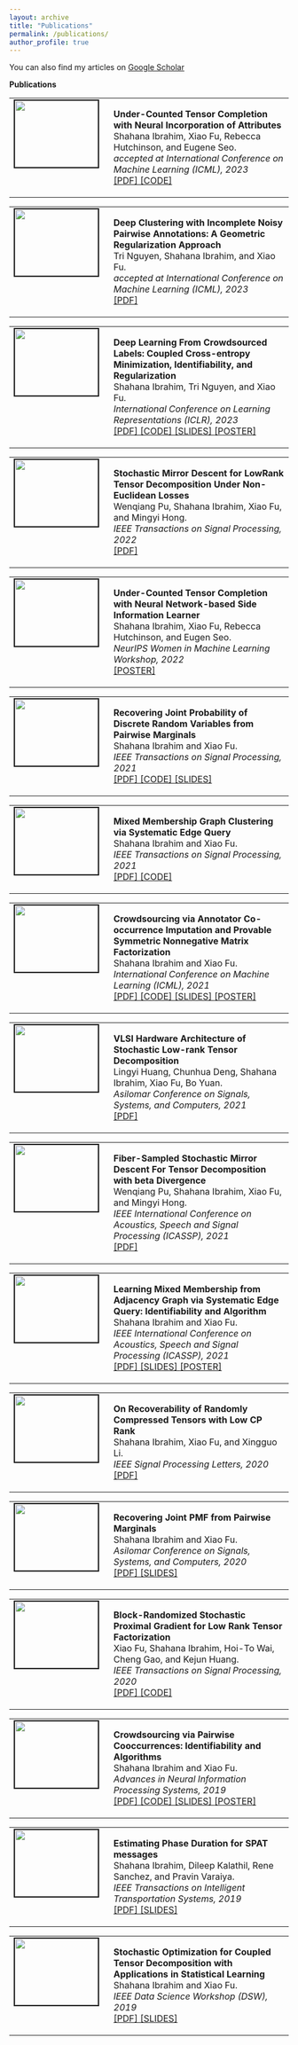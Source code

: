 ```yaml
---
layout: archive
title: "Publications"
permalink: /publications/
author_profile: true
---
```



You can also find my articles on <a href="https://scholar.google.com/citations?user=FxN93qsAAAAJ&hl=en"> Google Scholar </a> <br>

<strong>Publications</strong> <br>

<table >
<tbody>
<tr> <td style="width:120px; height=120px; vertical-align: top;"> <img style="float: left; margin-right: 10px " src="https://github.com/shahanaibrahimosu/shahanaibrahimosu.github.io/blob/master/images/uctc1.gif" width="150px" height="120px" border="2px solid #bbb"> </td>
<td style= "height=120px; vertical-align: top;"> <p>
<strong> Under-Counted Tensor Completion with Neural Incorporation of Attributes </strong> <br>  Shahana Ibrahim, Xiao Fu, Rebecca Hutchinson, and Eugene Seo. <br>
<i> accepted at International Conference on Machine Learning (ICML), 2023 </i> <br>
<a href="https://arxiv.org/pdf/2306.03273.pdf"> [PDF] </a> <a href="https://github.com/shahanaibrahimosu/undercounted-tensor-completion"> [CODE] </a> </p> </td>
</tr>
</tbody>
</table>

<table >
<tbody>
<tr> <td style="width:120px; height=120px; vertical-align: top;"> <img style="float: left; margin-right: 10px " src="https://github.com/shahanaibrahimosu/shahanaibrahimosu.github.io/blob/master/images/voldc.gif" width="150px" height="120px" border="2px solid #bbb"> </td>
<td style= "height=120px; vertical-align: top;"> <p>
<strong> Deep Clustering with Incomplete Noisy Pairwise Annotations: A Geometric Regularization Approach </strong> <br>  Tri Nguyen, Shahana Ibrahim, and Xiao Fu. <br>
<i> accepted at International Conference on Machine Learning (ICML), 2023 </i> <br>
<a href="https://arxiv.org/pdf/2305.19391.pdf"> [PDF] </a>   </p> </td>
</tr>
</tbody>
</table>

<table >
<tbody>
<tr> <td style="width:120px; height=120px; vertical-align: top;"> <img style="float: left; margin-right: 10px " src="https://github.com/shahanaibrahimosu/shahanaibrahimosu.github.io/blob/master/images/e2e.gif" width="150px" height="120px" border="2px solid #bbb"> </td>
<td style= "height=120px; vertical-align: top;"> <p>
<strong> Deep Learning From Crowdsourced Labels: Coupled
Cross-entropy Minimization, Identifiability, and Regularization </strong> <br>  Shahana Ibrahim, Tri Nguyen, and Xiao Fu. <br>
<i> International Conference on Learning Representations (ICLR), 2023 </i> <br>
<a href="https://openreview.net/forum?id=_qVhsWyWB9"> [PDF] </a> <a href="https://github.com/shahanaibrahimosu/end-to-end-crowdsourcing"> [CODE] </a> <a href="https://github.com/shahanaibrahimosu/shahanaibrahimosu.github.io/blob/master/files/iclr2023_slides_Ver3.pdf"> [SLIDES] </a>  
<a href="https://github.com/shahanaibrahimosu/shahanaibrahimosu.github.io/blob/master/files/iclr_poster.pdf"> [POSTER] </a>    </p> </td>
</tr>
</tbody>
</table>

<table >
<tbody>
<tr> <td style="width:120px; height=120px; vertical-align: top;"> <img style="float: left; margin-right: 10px " src="https://github.com/shahanaibrahimosu/shahanaibrahimosu.github.io/blob/master/images/smd.gif" width="150px" height="120px" border="2px solid #bbb"> </td>
<td style= "height=120px; vertical-align: top;"> <p>
<strong> Stochastic Mirror Descent for LowRank Tensor Decomposition Under Non-Euclidean Losses </strong> <br>  Wenqiang Pu, Shahana Ibrahim, Xiao Fu, and Mingyi Hong. <br>
<i> IEEE Transactions on Signal Processing, 2022 </i> <br>
<a href="https://ieeexplore.ieee.org/stamp/stamp.jsp?arnumber=9745762"> [PDF] </a>  </p> </td>
</tr>
</tbody>
</table>

<table >
<tbody>
<tr> <td style="width:120px; height=120px; vertical-align: top;"> <img style="float: left; margin-right: 10px " src="https://github.com/shahanaibrahimosu/shahanaibrahimosu.github.io/blob/master/images/uctc1.gif" width="150px" height="120px" border="2px solid #bbb"> </td>
<td style= "height=120px; vertical-align: top;"> <p>
<strong> Under-Counted Tensor Completion with Neural Network-based Side Information Learner </strong> <br>  Shahana Ibrahim, Xiao Fu, Rebecca Hutchinson, and Eugen Seo. <br>
<i> NeurIPS Women in Machine Learning Workshop, 2022 </i> <br>
<a href="https://github.com/shahanaibrahimosu/shahanaibrahimosu.github.io/blob/master/files/WiML_poster.pdf"> [POSTER]  </a> </p> </td>
</tr>
</tbody>
</table>



<table >
<tbody>
<tr> <td style="width:120px; height=120px; vertical-align: top;"> <img style="float: left; margin-right: 10px " src="https://github.com/shahanaibrahimosu/shahanaibrahimosu.github.io/blob/master/images/pdf.gif" width="150px" height="120px" border="2px solid #bbb"> </td>
<td style= "height=120px; vertical-align: top;"> <p>
<strong> Recovering Joint Probability of Discrete Random Variables from Pairwise Marginals </strong> <br>  Shahana Ibrahim and Xiao Fu. <br>
<i> IEEE Transactions on Signal Processing, 2021 </i> <br>
<a href="https://ieeexplore.ieee.org/stamp/stamp.jsp?arnumber=9462323"> [PDF] </a> <a href="https://github.com/shahanaibrahimosu/joint-probability-estimation"> [CODE] </a> <a href="https://github.com/shahanaibrahimosu/shahanaibrahimosu.github.io/blob/master/files/joint_probbaility.pdf"> [SLIDES] </a>    </p> </td>
</tr>
</tbody>
</table>

<table >
<tbody>
<tr> <td style="width:120px; height=120px; vertical-align: top;"> <img style="float: left; margin-right: 10px " src="https://github.com/shahanaibrahimosu/shahanaibrahimosu.github.io/blob/master/images/gc.gif" width="150px" height="120px" border="2px solid #bbb"> </td>
<td style= "height=120px; vertical-align: top;"> <p>
<strong> Mixed Membership Graph Clustering via Systematic Edge Query </strong> <br>  Shahana Ibrahim and Xiao Fu. <br>
<i> IEEE Transactions on Signal Processing, 2021 </i> <br>
<a href="https://ieeexplore.ieee.org/document/9529053"> [PDF] </a> <a href="https://github.com/shahanaibrahimosu/mixed-membership-graph-clustering"> [CODE] </a>  </p> </td>
</tr>
</tbody>
</table>

<table >
<tbody>
<tr> <td style="width:120px; height=120px; vertical-align: top;"> <img style="float: left; margin-right: 10px " src="https://github.com/shahanaibrahimosu/shahanaibrahimosu.github.io/blob/master/images/crowd.gif" width="150px" height="120px" border="2px solid #bbb"> </td>
<td style= "height=120px; vertical-align: top;"> <p>
<strong> Crowdsourcing via Annotator Co-occurrence Imputation and
Provable Symmetric Nonnegative Matrix Factorization </strong> <br>  Shahana Ibrahim and Xiao Fu. <br>
<i> International Conference on Machine Learning (ICML), 2021 </i> <br>
<a href="https://proceedings.mlr.press/v139/ibrahim21a.html"> [PDF] </a> <a href="https://github.com/shahanaibrahimosu/crowdsourcing-via-co-occurrence-imputation"> [CODE] </a> <a href="https://github.com/shahanaibrahimosu/shahanaibrahimosu.github.io/blob/master/files/crowdsourcing_symnmf.pdf"> [SLIDES] </a>  <a href="https://github.com/shahanaibrahimosu/shahanaibrahimosu.github.io/blob/master/files/crowdsourcing_poster.pdf"> [POSTER] </a>   </p> </td>
</tr>
</tbody>
</table>

<table >
<tbody>
<tr> <td style="width:120px; height=120px; vertical-align: top;"> <img style="float: left; margin-right: 10px " src="https://github.com/shahanaibrahimosu/shahanaibrahimosu.github.io/blob/master/images/vlsi.gif" width="150px" height="120px" border="2px solid #bbb"> </td>
<td style= "height=120px; vertical-align: top;"> <p>
<strong> VLSI Hardware Architecture of Stochastic Low-rank Tensor Decomposition </strong> <br>  Lingyi Huang, Chunhua Deng, Shahana Ibrahim, Xiao Fu, Bo Yuan. <br>
<i> Asilomar Conference on Signals, Systems, and Computers, 2021 </i> <br>
<a href="https://ieeexplore.ieee.org/document/9723182"> [PDF] </a>    </p> </td>
</tr>
</tbody>
</table>

<table >
<tbody>
<tr> <td style="width:120px; height=120px; vertical-align: top;"> <img style="float: left; margin-right: 10px " src="https://github.com/shahanaibrahimosu/shahanaibrahimosu.github.io/blob/master/images/smd.gif" width="150px" height="120px" border="2px solid #bbb"> </td>
<td style= "height=120px; vertical-align: top;"> <p>
<strong> Fiber-Sampled Stochastic Mirror
Descent For Tensor Decomposition with beta Divergence </strong> <br>  Wenqiang Pu, Shahana Ibrahim, Xiao Fu, and Mingyi Hong. <br>
<i> IEEE International Conference on Acoustics, Speech and Signal Processing (ICASSP), 2021 </i> <br>
<a href="https://ieeexplore.ieee.org/document/9413830"> [PDF] </a>    </p> </td>
</tr>
</tbody>
</table>

<table >
<tbody>
<tr> <td style="width:120px; height=120px; vertical-align: top;"> <img style="float: left; margin-right: 10px " src="https://github.com/shahanaibrahimosu/shahanaibrahimosu.github.io/blob/master/images/gc.gif" width="150px" height="120px" border="2px solid #bbb"> </td>
<td style= "height=120px; vertical-align: top;"> <p>
<strong> Learning Mixed Membership from Adjacency Graph via Systematic Edge Query: Identifiability and Algorithm </strong> <br>  Shahana Ibrahim and Xiao Fu. <br>
<i> IEEE International Conference on Acoustics, Speech and Signal Processing (ICASSP), 2021 </i> <br>
<a href="https://ieeexplore.ieee.org/document/9413541"> [PDF] </a>  <a href="https://github.com/shahanaibrahimosu/shahanaibrahimosu.github.io/blob/master/files/graph_clustering.pdf"> [SLIDES] </a>   <a href="https://github.com/shahanaibrahimosu/shahanaibrahimosu.github.io/blob/master/files/graph_clustering_icassp2021_poster.pdf"> [POSTER] </a>  </p> </td>
</tr>
</tbody>
</table>

<table >
<tbody>
<tr> <td style="width:120px; height=120px; vertical-align: top;"> <img style="float: left; margin-right: 10px " src="https://github.com/shahanaibrahimosu/shahanaibrahimosu.github.io/blob/master/images/rip.gif" width="150px" height="120px" border="2px solid #bbb"> </td>
<td style= "height=120px; vertical-align: top;"> <p>
<strong> On Recoverability of Randomly Compressed Tensors with Low CP Rank </strong> <br>  Shahana Ibrahim, Xiao Fu, and Xingguo Li. <br>
<i> IEEE Signal Processing Letters, 2020 </i> <br>
<a href="https://ieeexplore.ieee.org/stamp/stamp.jsp?tp=&arnumber=9119759"> [PDF] </a>  </p> </td>
</tr>
</tbody>
</table>

<table >
<tbody>
<tr> <td style="width:120px; height=120px; vertical-align: top;"> <img style="float: left; margin-right: 10px " src="https://github.com/shahanaibrahimosu/shahanaibrahimosu.github.io/blob/master/images/pdf.gif" width="150px" height="120px" border="2px solid #bbb"> </td>
<td style= "height=120px; vertical-align: top;"> <p>
<strong> Recovering Joint PMF from Pairwise Marginals </strong> <br>  Shahana Ibrahim and Xiao Fu. <br>
<i> Asilomar Conference on Signals, Systems, and Computers, 2020 </i> <br>
<a href="https://ieeexplore.ieee.org/document/9443425"> [PDF] </a> <a href="https://github.com/shahanaibrahimosu/shahanaibrahimosu.github.io/blob/master/files/asilomar_talk_2020_slides.pdf"> [SLIDES] </a>    </p> </td>
</tr>
</tbody>
</table>

<table >
<tbody>
<tr> <td style="width:120px; height=120px; vertical-align: top;"> <img style="float: left; margin-right: 10px " src="https://github.com/shahanaibrahimosu/shahanaibrahimosu.github.io/blob/master/images/block.gif" width="150px" height="120px" border="2px solid #bbb"> </td>
<td style= "height=120px; vertical-align: top;"> <p>
<strong> Block-Randomized Stochastic Proximal Gradient for Low Rank Tensor Factorization </strong> <br>  Xiao Fu, Shahana Ibrahim, Hoi-To Wai, Cheng Gao, and Kejun Huang. <br>
<i> IEEE Transactions on Signal Processing, 2020 </i> <br>
<a href="https://ieeexplore.ieee.org/document/8682465"> [PDF] </a> <a href="https://github.com/shahanaibrahimosu/block-randomized-sgd-tensor-decomposition"> [CODE] </a>  </p> </td>
</tr>
</tbody>
</table>

<table >
<tbody>
<tr> <td style="width:120px; height=120px; vertical-align: top;"> <img style="float: left; margin-right: 10px " src="https://github.com/shahanaibrahimosu/shahanaibrahimosu.github.io/blob/master/images/cds.gif" width="150px" height="120px" border="2px solid #bbb"> </td>
<td style= "height=120px; vertical-align: top;"> <p>
<strong> Crowdsourcing via Pairwise Cooccurrences: Identifiability and Algorithms </strong> <br>  Shahana Ibrahim and Xiao Fu. <br>
<i> Advances in Neural Information Processing Systems, 2019 </i> <br>
<a href="https://proceedings.neurips.cc/paper/2019/file/c0e19ce0dbabbc0d17a4f8d4324cc8e3-Paper.pdf"> [PDF] </a> <a href="https://github.com/shahanaibrahimosu/crowdsourcing"> [CODE] </a> <a href="https://github.com/shahanaibrahimosu/shahanaibrahimosu.github.io/blob/master/files/crowdsourcing.pdf"> [SLIDES] </a> <a href="https://github.com/shahanaibrahimosu/crowdsourcing/blob/master/crowdsourcing_poster.pdf"> [POSTER] </a>    </p> </td>
</tr>
</tbody>
</table>

<table >
<tbody>
<tr> <td style="width:120px; height=120px; vertical-align: top;"> <img style="float: left; margin-right: 10px " src="https://github.com/shahanaibrahimosu/shahanaibrahimosu.github.io/blob/master/images/spat.gif" width="150px" height="120px" border="2px solid #bbb"> </td>
<td style= "height=120px; vertical-align: top;"> <p>
<strong> Estimating Phase Duration for SPAT messages </strong> <br>  Shahana Ibrahim, Dileep Kalathil, Rene Sanchez, and Pravin Varaiya. <br>
<i> IEEE Transactions on Intelligent Transportation Systems, 2019 </i> <br>
<a href="https://ieeexplore.ieee.org/stamp/stamp.jsp?tp=&arnumber=8500307"> [PDF] </a>  <a href="https://github.com/shahanaibrahimosu/shahanaibrahimosu.github.io/blob/master/files/EstimatingPhaseDuration.pdf"> [SLIDES] </a>    </p> </td>
</tr>
</tbody>
</table>

<table >
<tbody>
<tr> <td style="width:120px; height=120px; vertical-align: top;"> <img style="float: left; margin-right: 10px " src="https://github.com/shahanaibrahimosu/shahanaibrahimosu.github.io/blob/master/images/cpd.gif" width="150px" height="120px" border="2px solid #bbb"> </td>
<td style= "height=120px; vertical-align: top;"> <p>
<strong> Stochastic Optimization for Coupled Tensor Decomposition with Applications in Statistical Learning </strong> <br>  Shahana Ibrahim and Xiao Fu. <br>
<i> IEEE Data Science Workshop (DSW), 2019 </i> <br>
<a href="https://ieeexplore.ieee.org/stamp/stamp.jsp?tp=&arnumber=8755797"> [PDF] </a> <a href="https://github.com/shahanaibrahimosu/shahanaibrahimosu.github.io/blob/master/files/DSW2019_presentation.pdf"> [SLIDES] </a> </p> </td>
</tr>
</tbody>
</table>




  
